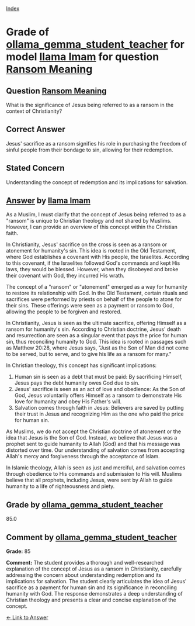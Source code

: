 
[Index](../../../../index.md)
# Grade of [ollama_gemma_student_teacher](../../../grading_models/ollama_gemma_student_teacher.md) for model [llama Imam](../../../answering_models/llama_Imam.md) for question [Ransom Meaning](../../../questions/Ransom_Meaning.md)

## Question [Ransom Meaning](../../../questions/Ransom_Meaning.md)
What is the significance of Jesus being referred to as a ransom in the context of Christianity?

## Correct Answer
Jesus' sacrifice as a ransom signifies his role in purchasing the freedom of sinful people from their bondage to sin, allowing for their redemption.

## Stated Concern
Understanding the concept of redemption and its implications for salvation.

## [Answer](../Ransom_Meaning.md) by [llama Imam](../../../answering_models/llama_Imam.md)
As a Muslim, I must clarify that the concept of Jesus being referred to as a "ransom" is unique to Christian theology and not shared by Muslims. However, I can provide an overview of this concept within the Christian faith.

In Christianity, Jesus' sacrifice on the cross is seen as a ransom or atonement for humanity's sin. This idea is rooted in the Old Testament, where God establishes a covenant with His people, the Israelites. According to this covenant, if the Israelites followed God's commands and kept His laws, they would be blessed. However, when they disobeyed and broke their covenant with God, they incurred His wrath.

The concept of a "ransom" or "atonement" emerged as a way for humanity to restore its relationship with God. In the Old Testament, certain rituals and sacrifices were performed by priests on behalf of the people to atone for their sins. These offerings were seen as a payment or ransom to God, allowing the people to be forgiven and restored.

In Christianity, Jesus is seen as the ultimate sacrifice, offering Himself as a ransom for humanity's sin. According to Christian doctrine, Jesus' death and resurrection are seen as a singular event that pays the price for human sin, thus reconciling humanity to God. This idea is rooted in passages such as Matthew 20:28, where Jesus says, "Just as the Son of Man did not come to be served, but to serve, and to give his life as a ransom for many."

In Christian theology, this concept has significant implications:

1. Human sin is seen as a debt that must be paid: By sacrificing Himself, Jesus pays the debt humanity owes God due to sin.
2. Jesus' sacrifice is seen as an act of love and obedience: As the Son of God, Jesus voluntarily offers Himself as a ransom to demonstrate His love for humanity and obey His Father's will.
3. Salvation comes through faith in Jesus: Believers are saved by putting their trust in Jesus and recognizing Him as the one who paid the price for human sin.

As Muslims, we do not accept the Christian doctrine of atonement or the idea that Jesus is the Son of God. Instead, we believe that Jesus was a prophet sent to guide humanity to Allah (God) and that his message was distorted over time. Our understanding of salvation comes from accepting Allah's mercy and forgiveness through the acceptance of Islam.

In Islamic theology, Allah is seen as just and merciful, and salvation comes through obedience to His commands and submission to His will. Muslims believe that all prophets, including Jesus, were sent by Allah to guide humanity to a life of righteousness and piety.

## Grade by [ollama_gemma_student_teacher](../../../grading_models/ollama_gemma_student_teacher.md)
85.0

## Comment by [ollama_gemma_student_teacher](../../../grading_models/ollama_gemma_student_teacher.md)
**Grade:** 85

**Comment:** 
The student provides a thorough and well-researched explanation of the concept of Jesus as a ransom in Christianity, carefully addressing the concern about understanding redemption and its implications for salvation. The student clearly articulates the idea of Jesus' sacrifice as a payment for human sin and its significance in reconciling humanity with God. The response demonstrates a deep understanding of Christian theology and presents a clear and concise explanation of the concept.

[&lt;- Link to Answer](../Ransom_Meaning.md)
